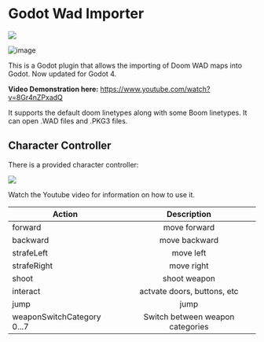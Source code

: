 # Godot Wad Importer

![](https://user-images.githubusercontent.com/62811101/167262974-9a93db20-e4ca-45b1-a012-e222ed06cc65.png)

![image](https://github.com/user-attachments/assets/126828fb-b224-4d3e-ac73-6cab0fbe81c7)


This is a Godot plugin that allows the importing of Doom WAD maps into Godot. Now updated for Godot 4.

**Video Demonstration here:** https://www.youtube.com/watch?v=8Gr4nZPxadQ

It supports the default doom linetypes along with some Boom linetypes.
It can open .WAD files and .PKG3 files.


## Character Controller
There is a provided character controller:

![](https://i.giphy.com/media/dRsq8BVZ2lUapFyGJk/giphy.webp)

Watch the Youtube video for information on how to use it.


| Action        |  Description  |
| ------------- |:-------------:|
| forward       | move forward  |
| backward      | move backward |
| strafeLeft    | move left     |
| strafeRight   | move right    |
| shoot         | shoot weapon  |
| interact      | actvate doors, buttons, etc|
| jump          | jump          |
| weaponSwitchCategory 0...7| Switch between weapon categories |
